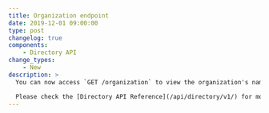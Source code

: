```yaml
---
title: Organization endpoint
date: 2019-12-01 09:00:00
type: post
changelog: true
components:
    - Directory API
change_types:
    - New
description: >
  You can now access `GET /organization` to view the organization's name and other meta data.

  Please check the [Directory API Reference](/api/directory/v1/) for more details.
---
```

